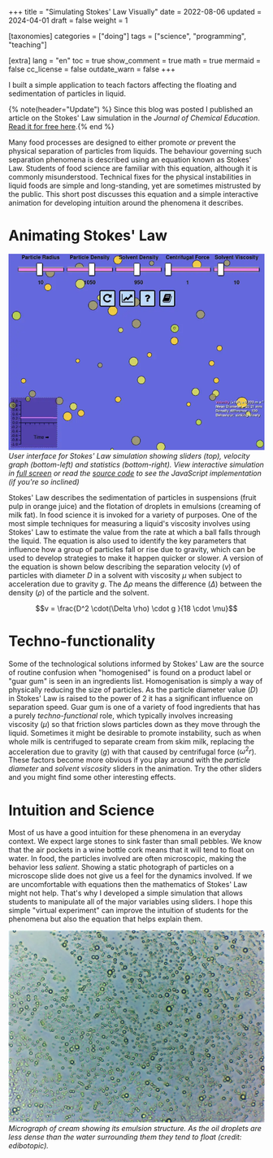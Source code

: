 +++
title = "Simulating Stokes' Law Visually"
date = 2022-08-06
updated = 2024-04-01
draft = false
weight = 1

[taxonomies]
categories = ["doing"]
tags = ["science", "programming", "teaching"]

[extra]
lang = "en"
toc = true
show_comment = true
math = true
mermaid = false
cc_license = false
outdate_warn = false
+++

I built a simple application to teach factors affecting the floating and sedimentation of particles in liquid.

<!-- more -->

{% note(header="Update") %} Since this blog was posted I published an
article on the Stokes' Law simulation in the *Journal of Chemical
Education*. [Read it for free here](https://pubs.acs.org/doi/10.1021/acs.jchemed.2c01201).{% end %}

Many food processes are designed to either promote *or* prevent the physical separation of particles from liquids. The behaviour governing such separation phenomena is described using an equation known as Stokes' Law. Students of food science are familiar with this equation, although it is commonly misunderstood. Technical fixes for the physical instabilities in liquid foods are simple and long-standing, yet are sometimes mistrusted by the public. This short post discusses this equation and a simple interactive animation for developing intuition around the phenomena it describes.

# Animating Stokes' Law

![UI of Stokes' Law](/figs/stokesLawUI.webp "UI of StokesLaw") *User interface for Stokes' Law simulation showing sliders (top), velocity graph (bottom-left) and statistics (bottom-right). View interactive simulation in [full screen](https://edibotopic.github.io/stokes-law/) or read the [source code](https://github.com/edibotopic/stokes-law) to see the JavaScript implementation (if you're so inclined)*

Stokes' Law describes the sedimentation of particles in suspensions (fruit pulp in orange juice) and the flotation of droplets in emulsions (creaming of milk fat). In food science it is invoked for a variety of purposes. One of the most simple techniques for measuring a liquid's viscosity involves using Stokes' Law to estimate the value from the rate at which a ball falls through the liquid. The equation is also used to identify the key parameters that influence how a group of particles fall or rise due to gravity, which can be used to develop strategies to make it happen quicker or slower. A version of the equation is shown below describing the separation velocity ($v$) of particles with diameter $D$ in a solvent with viscosity $\mu$ when subject to acceleration due to gravity $g$. The $\Delta \rho$ means the difference ($\Delta$) between the density ($\rho$) of the particle and the solvent.

$$v = \frac{D^2 \cdot(\Delta \rho) \cdot g }{18 \cdot \mu}$$

# Techno-functionality

Some of the technological solutions informed by Stokes' Law are the source of routine confusion when "homogenised" is found on a product label or "guar gum" is seen in an ingredients list. Homogenisation is simply a way of physically reducing the size of particles. As the particle diameter value ($D$) in Stokes' Law is raised to the power of $2$ it has a significant influence on separation speed. Guar gum is one of a variety of food ingredients that has a purely *techno-functional* role, which typically involves increasing viscosity ($\mu$) so that friction slows particles down as they move through the liquid. Sometimes it might be desirable to promote instability, such as when whole milk is centrifuged to separate cream from skim milk, replacing the acceleration due to gravity ($g$) with that caused by centrifugal force ($\omega ^2 r$). These factors become more obvious if you play around with the *particle diameter* and *solvent viscosity* sliders in the animation. Try the other sliders and you might find some other interesting effects.

# Intuition and Science

Most of us have a good intuition for these phenomena in an everyday context. We expect large stones to sink faster than small pebbles. We know that the air pockets in a wine bottle cork means that it will tend to float on water. In food, the particles involved are often microscopic, making the behavior less *salient*. Showing a static photograph of particles on a microscope slide does not give us a feel for the dynamics involved. If we are uncomfortable with equations then the mathematics of Stokes' Law might not help. That's why I developed a simple simulation that allows students to manipulate all of the major variables using sliders. I hope this simple "virtual experiment" can improve the intuition of students for the phenomena but also the equation that helps explain them.

![Micrograph of shaving cream](/figs/cream_40X.webp "micrograph of cream") *Micrograph of cream showing its emulsion structure. As the oil droplets are less dense than the water surrounding them they tend to float (credit: edibotopic).*
